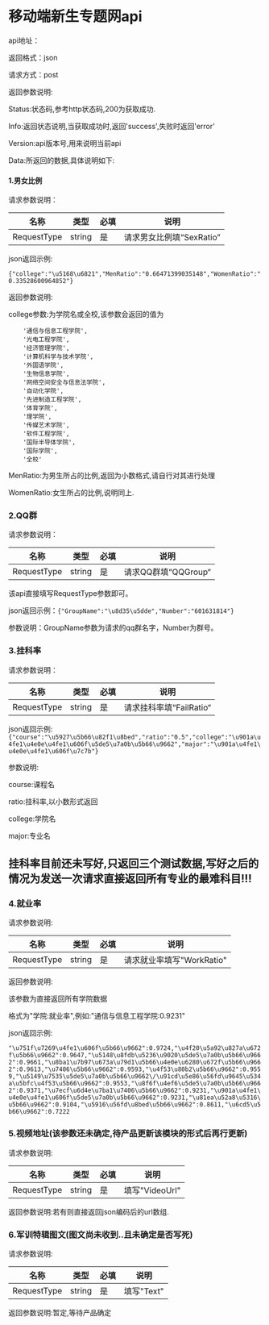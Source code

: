 

# 移动端新生专题网api

api地址：

返回格式：json

请求方式：post

返回参数说明:

Status:状态码,参考http状态码,200为获取成功.

Info:返回状态说明,当获取成功时,返回'success',失败时返回'error'

Version:api版本号,用来说明当前api 

Data:所返回的数据,具体说明如下:

#### 1.男女比例

请求参数说明：

| 名称          | 类型     | 必填   | 说明                |
| ----------- | ------ | ---- | ----------------- |
| RequestType | string | 是    | 请求男女比例填“SexRatio” |

json返回示例:

`{"college":"\u5168\u6821","MenRatio":"0.66471399035148","WomenRatio":"0.33528600964852"}`

返回参数说明:

college参数:为学院名或全校,该参数会返回的值为

		'通信与信息工程学院',
		'光电工程学院',
		'经济管理学院',
		'计算机科学与技术学院',
		'外国语学院',
		'生物信息学院',
		'网络空间安全与信息法学院',
		'自动化学院',
		'先进制造工程学院',
		'体育学院',
		'理学院',
		'传媒艺术学院',
		'软件工程学院',
		'国际半导体学院',
		'国际学院',
		'全校'
MenRatio:为男生所占的比例,返回为小数格式,请自行对其进行处理

WomenRatio:女生所占的比例,说明同上.

### 2.QQ群

请求参数说明：

| 名称          | 类型     | 必填   | 说明              |
| ----------- | ------ | ---- | --------------- |
| RequestType | string | 是    | 请求QQ群填“QQGroup“ |

该api直接填写RequestType参数即可。

json返回示例：`{"GroupName":"\u8d35\u5dde","Number":"601631814"}`

参数说明：GroupName参数为请求的qq群名字，Number为群号。

### 3.挂科率

请求参数说明：

| 名称          | 类型     | 必填   | 说明                |
| ----------- | ------ | ---- | ----------------- |
| RequestType | string | 是    | 请求挂科率填“FailRatio“ |

json返回示例:`{"course":"\u5927\u5b66\u82f1\u8bed","ratio":"0.5","college":"\u901a\u4fe1\u4e0e\u4fe1\u606f\u5de5\u7a0b\u5b66\u9662","major":"\u901a\u4fe1\u4e0e\u4fe1\u606f\u7c7b"}`

参数说明:

course:课程名

ratio:挂科率,以小数形式返回

college:学院名

major:专业名

## 挂科率目前还未写好,只返回三个测试数据,写好之后的情况为发送一次请求直接返回所有专业的最难科目!!!



### 4.就业率

请求参数说明:

| 名称          | 类型     | 必填   | 说明                 |
| ----------- | ------ | ---- | ------------------ |
| RequestType | string | 是    | 请求就业率填写"WorkRatio" |

返回参数说明:

该参数为直接返回所有学院数据

格式为"学院:就业率",例如:"通信与信息工程学院:0.9231"

json返回示例:

`"\u751f\u7269\u4fe1\u606f\u5b66\u9662":0.9724,"\u4f20\u5a92\u827a\u672f\u5b66\u9662":0.9647,"\u5148\u8fdb\u5236\u9020\u5de5\u7a0b\u5b66\u9662":0.9661,"\u8ba1\u7b97\u673a\u79d1\u5b66\u4e0e\u6280\u672f\u5b66\u9662":0.9613,"\u7406\u5b66\u9662":0.9593,"\u4f53\u80b2\u5b66\u9662":0.9559,"\u5149\u7535\u5de5\u7a0b\u5b66\u9662\/\u91cd\u5e86\u56fd\u9645\u534a\u5bfc\u4f53\u5b66\u9662":0.9553,"\u8f6f\u4ef6\u5de5\u7a0b\u5b66\u9662":0.9371,"\u7ecf\u6d4e\u7ba1\u7406\u5b66\u9662":0.9231,"\u901a\u4fe1\u4e0e\u4fe1\u606f\u5de5\u7a0b\u5b66\u9662":0.9231,"\u81ea\u52a8\u5316\u5b66\u9662":0.9104,"\u5916\u56fd\u8bed\u5b66\u9662":0.8611,"\u6cd5\u5b66\u9662":0.7222`

### 5.视频地址(该参数还未确定,待产品更新该模块的形式后再行更新)

请求参数说明:

| 名称          | 类型     | 必填   | 说明           |
| ----------- | ------ | ---- | ------------ |
| RequestType | string | 是    | 填写"VideoUrl" |

返回参数说明:若有则直接返回json编码后的url数组.

### 6.军训特辑图文(图文尚未收到..且未确定是否写死)

请求参数说明:

| 名称          | 类型     | 必填   | 说明       |
| ----------- | ------ | ---- | -------- |
| RequestType | string | 是    | 填写"Text" |

返回参数说明:暂定,等待产品确定